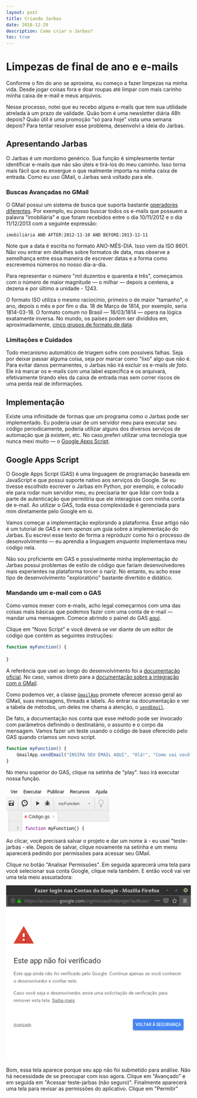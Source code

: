 ```yaml
---
layout: post
title: Criando Jarbas
date: 2018-12-29
description: Como criar o Jarbas?
toc: true
---
```


# Limpezas de final de ano e e-mails

Conforme o fim do ano se aproxima, eu começo a fazer limpezas na minha vida. Desde jogar coisas fora e doar roupas até limpar com mais carinho minha caixa de e-mail e meus arquivos.

Nesse processo, notei que eu recebo alguns e-mails que tem sua utilidade atrelada à um prazo de validade. Quão bom é uma newsletter diária 48h depois? Quão útil é uma promoção "só para hoje" vista uma semana depois? Para tentar resolver esse problema, desenvolvi a ideia do Jarbas.

## Apresentando Jarbas

O Jarbas é um mordomo genérico. Sua função é simplesmente tentar identificar e-mails que não são úteis e tirá-los do meu caminho. Isso torna mais fácil que eu enxergue o que realmente importa na minha caixa de entrada. Como eu uso GMail, o Jarbas será voltado para ele.

### Buscas Avançadas no GMail

O GMail possui um sistema de busca que suporta bastante [operadores diferentes](https://support.google.com/mail/answer/7190?hl=pt-BR). Por exemplo, eu posso buscar todos os e-mails que possuem a palavra "imobiliária" e que foram recebidos entre o dia 10/11/2012 e o dia 11/12/2013 com a seguinte expressão:

```
imobiliária AND AFTER:2012-11-10 AND BEFORE:2013-12-11
```

Note que a data é escrita no formato ANO-MÊS-DIA. Isso vem da ISO 8601. Não vou entrar em detalhes sobre formatos de data, mas observe a semelhança entre essa maneira de escrever datas e a forma como escrevemos números no nosso dia-a-dia.

Para representar o número "mil duzentos e quarenta e três", começamos com o número de maior magnitude ― o milhar ― depois a centena, a dezena e por último a unidade - 1243.

O formato ISO utiliza o mesmo raciocínio, primeiro o de maior "tamanho", o ano, depois o mês e por fim o dia. 18 de Março de 1814, por exemplo, seria 1814-03-18. O formato comum no Brasil ― 18/03/1814 ― opera na lógica exatamente inversa. No mundo, os países podem ser divididos em, aproximadamente, [cinco grupos de formato de data](https://en.wikipedia.org/wiki/Date_format_by_country).

### Limitações e Cuidados

Todo mecanismo automático de triagem sofre com possíveis falhas. Seja por deixar passar alguma coisa, seja por marcar como "lixo" algo que não é. Para evitar danos permanentes, o Jarbas não irá excluir os e-mails _de fato_. Ele irá marcar os e-mails com uma label específica e os arquivará, efetivamente tirando eles da caixa de entrada mas sem correr riscos de uma perda real de informações.

## Implementação

Existe uma infinidade de formas que um programa como o Jarbas pode ser implementado. Eu poderia usar de um servidor meu para executar seu código periodicamente, poderia utilizar alguns dos diversos serviços de automação que já existem, etc. No caso,preferi utilizar uma tecnologia que nunca mexi muito ― o [Google Apps Script](https://www.google.com/script/start/).

## Google Apps Script

O Google Apps Script (GAS) é uma linguagem de programação baseada em JavaScript e que possui suporte nativo aos serviços do Google. Se eu tivesse escolhido escrever o Jarbas em Python, por exemplo, e colocado ele para rodar num servidor meu, eu precisaria ter que lidar com toda a parte de autenticação que permitiria que ele interagisse com minha conta de e-mail. Ao utilizar o GAS, toda essa complexidade é gerenciada para mim diretamente pelo Google em si.

Vamos começar a implementação explorando a plataforma. Esse artigo não é um tutorial de GAS e nem _apenas_ um guia sobre a implementação do Jarbas. Eu escrevi esse texto de forma a reproduzir como foi o processo de desenvolvimento ― eu aprendia a linguagem _enquanto_ implementava meu código nela.

Não sou proficiente em GAS e possivelmente minha implementação do Jarbas possui problemas de estilo de código que fariam desenvolvedores mais experientes na plataforma torcer o nariz. No entanto, eu acho esse tipo de desenvolvimento "exploratório" bastante divertido e didático.

### Mandando um e-mail com o GAS

Como vamos mexer com e-mails, acho legal começarmos com uma das coisas mais básicas que podemos fazer com uma conta de e-mail ― mandar uma mensagem. Comece abrindo o painel do GAS [aqui](https://script.google.com/).

Clique em "Novo Script" e você deverá se ver diante de um editor de código que contém as seguintes instruções:

```javascript
function myFunction() {
  
}
```

A referência que usei ao longo do desenvolvimento foi a [documentação oficial](https://developers.google.com/apps-script/reference/). No caso, vamos direto para a [documentação sobre a integração com o GMail](https://developers.google.com/apps-script/reference/gmail/).

Como podemos ver, a classe [`GmailApp`](https://developers.google.com/apps-script/reference/gmail/gmail-app) promete oferecer acesso geral ao GMail, suas mensagens, threads e labels. Ao entrar na documentação e ver a tabela de métodos, um deles me chama a atenção, o [`sendEmail`](https://developers.google.com/apps-script/reference/gmail/gmail-app#sendEmail(String,String,String)).

De fato, a documentação nos conta que esse método pode ser invocado com parâmetros definindo o destinatário, o assunto e o corpo da mensagem. Vamos fazer um teste usando o código de base oferecido pelo GAS quando criamos um novo script.

```javascript
function myFunction() {
    GmailApp.sendEmail("INSIRA SEU EMAIL AQUI", "Olá!", "Como vai você? :D");
}
```

No menu superior do GAS, clique na setinha de "play". Isso irá executar nossa função.

![menu do GAS](/assets/images/jarbas-menu.png)

Ao clicar, você precisará salvar o projeto e dar um nome à - eu usei "teste-jarbas -  ele. Depois de salvar, clique novamente na setinha e um menu aparecerá pedindo por permissões para acessar seu GMail.

Clique no botão "Analisar Permissões". Em seguida aparecerá uma tela para você selecionar sua conta Google, clique nela também. E então você vai ver uma tela meio assustadora:

![permissões do Jarbas](/assets/images/jarbas-permissoes.png)

Bom, essa tela aparece porque seu app não foi submetido para análise. Não há necessidade de se preocupar com isso agora. Clique em "Avançado" e em seguida em "Acessar teste-jarbas (não seguro)". Finalmente aparecerá uma tela para revisar as permissões do aplicativo. Clique em "Permitir"